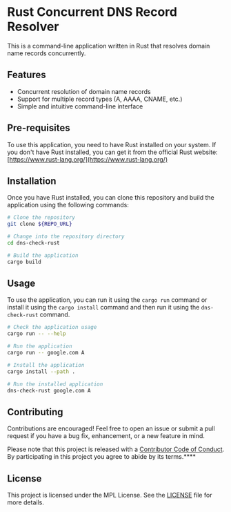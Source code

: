 # Rust Concurrent DNS Record Resolver

This is a command-line application written in Rust that resolves domain name records concurrently.

## Features

- Concurrent resolution of domain name records
- Support for multiple record types (A, AAAA, CNAME, etc.)
- Simple and intuitive command-line interface

## Pre-requisites

To use this application, you need to have Rust installed on your system. If you don't have Rust installed, you can get it from the official Rust website: [https://www.rust-lang.org/](https://www.rust-lang.org/)

## Installation

Once you have Rust installed, you can clone this repository and build the application using the following commands:

```sh
# Clone the repository
git clone ${REPO_URL}

# Change into the repository directory
cd dns-check-rust

# Build the application
cargo build
```

## Usage

To use the application, you can run it using the `cargo run` command or install it using the `cargo install` command and then run it using the `dns-check-rust` command.

```sh
# Check the application usage
cargo run -- --help

# Run the application
cargo run -- google.com A

# Install the application
cargo install --path .

# Run the installed application
dns-check-rust google.com A
```

## Contributing

Contributions are encouraged! Feel free to open an issue or submit a pull request if you have a bug fix, enhancement, or a new feature in mind.

Please note that this project is released with a [Contributor Code of Conduct](CODE_OF_CONDUCT.md). By participating in this project you agree to abide by its terms.****

## License

This project is licensed under the MPL License. See the [LICENSE](LICENSE.txt) file for more details.
